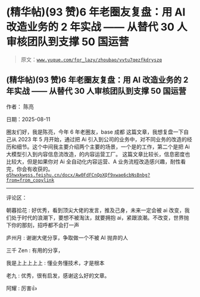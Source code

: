 # (精华帖)(93 赞)6 年老圈友复盘：用 AI 改造业务的 2 年实战 —— 从替代 30 人审核团队到支撑 50 国运营

> 原文：[`www.yuque.com/for_lazy/zhoubao/vvtu7qezfkdryszq`](https://www.yuque.com/for_lazy/zhoubao/vvtu7qezfkdryszq)

## (精华帖)(93 赞)6 年老圈友复盘：用 AI 改造业务的 2 年实战 —— 从替代 30 人审核团队到支撑 50 国运营

作者： 陈亮

日期：2025-08-11

圈友们好，我是陈亮，今年 6 年老圈友，base 成都 这篇文章，我想复盘一下自己从 2023 年 5 月开始，通过把 Ai
引入到公司的业务中，对不同业务的改造的经历和细节。这个中间我主要介绍两个主要的场景，一个是的工作，第二个是把
Ai 大模型引入到内容信息流改造，的内容运营工厂。 这篇文章比较长，信息密度也比较大，但是如果你对 Ai
全自动化内容运营、A 业务流程改造感兴趣，耐性看完，你会有收获的。 [`q5hwxkwgss.feishu.cn/docx/Aw0FdFCnQoXQf9xwae6cbNsBnbg?from=from_copylink`](https://q5hwxkwgss.feishu.cn/docx/Aw0FdFCnQoXQf9xwae6cbNsBnbg?from=from_copylink)

* * *

评论区：

朝暮拾花 : 好优秀，看到顶尖大佬的发言，推及己身，未来一定会被 ai 改变，我们处于时代的浪潮下，要想不被淘汰，就要拥抱 ai，紧跟浪潮。不改变，世界抛下你的那刻，招呼都不会打一声

庐州月 : 谢谢大佬分享，争取做一个不被 AI 抛弃的人

三千 Zen : 有用的分享，

我是上上上上上 : 懂业务懂技术，才是根本

老九 : 优秀，很有启发，感谢这么好的文章。

阿耀 : 厉害👍